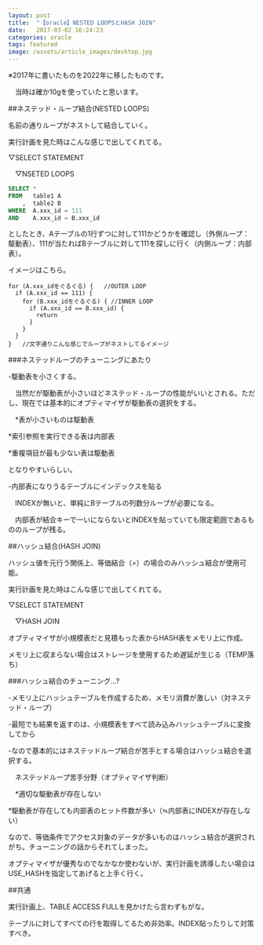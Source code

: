 ```yaml
---
layout: post
title:  "【oracle】NESTED LOOPSとHASH JOIN"
date:   2017-03-02 16:24:23
categories: oracle
tags: featured
image: /assets/article_images/desktop.jpg
---
```

※2017年に書いたものを2022年に移したものです。

　当時は確か10gを使っていたと思います。

##ネステッド・ループ結合(NESTED LOOPS)

名前の通りループがネストして結合していく。

実行計画を見た時はこんな感じで出してくれてる。

▽SELECT STATEMENT

　▽NSETED LOOPS

```SQL
SELECT *
FROM   table1 A
    ,  table2 B
WHERE  A.xxx_id = 111
AND    A.xxx_id = B.xxx_id
```

としたとき、Aテーブルの1行ずつに対して111かどうかを確認し（外側ループ：駆動表）、111が当たればBテーブルに対して111を探しに行く（内側ループ：内部表）。

イメージはこちら。
```
for (A.xxx_idをぐるぐる) {   //OUTER LOOP
  if (A.xxx_id == 111) {
    for (B.xxx_idをぐるぐる) { //INNER LOOP
      if (A.xxx_id == B.xxx_id) {
        return
      }
    }
  }
}   //文字通りこんな感じでループがネストしてるイメージ
```
###ネステッドループのチューニングにあたり

-駆動表を小さくする。

　当然だが駆動表が小さいほどネステッド・ループの性能がいいとされる。ただし、現在では基本的にオプティマイザが駆動表の選択をする。

　*表が小さいものは駆動表

  *索引参照を実行できる表は内部表

  *重複項目が最も少ない表は駆動表

  となりやすいらしい。

-内部表になりうるテーブルにインデックスを貼る

　INDEXが無いと、単純にBテーブルの列数分ループが必要になる。

　内部表が結合キーで一いにならないとINDEXを貼っていても限定範囲であるもののループが残る。


##ハッシュ結合(HASH JOIN)

ハッシュ値を元行う関係上、等価結合（=）の場合のみハッシュ結合が使用可能。

実行計画を見た時はこんな感じで出してくれてる。

▽SELECT STATEMENT

　▽HASH JOIN

オプティマイザが小規模表だと見積もった表からHASH表をメモリ上に作成。

メモリ上に収まらない場合はストレージを使用するため遅延が生じる（TEMP落ち）

###ハッシュ結合のチューニング...?

-メモリ上にハッシュテーブルを作成するため、メモリ消費が激しい（対ネステッド・ループ）

-最短でも結果を返すのは、小規模表をすべて読み込みハッシュテーブルに変換してから

-なので基本的にはネステッドループ結合が苦手とする場合はハッシュ結合を選択する。

　ネステッドループ苦手分野（オプティマイザ判断）

　*適切な駆動表が存在しない

  *駆動表が存在しても内部表のヒット件数が多い（≒内部表にINDEXが存在しない）

なので、等価条件でアクセス対象のデータが多いものはハッシュ結合が選択されがち。チューニングの話からそれてしまった。

オプティマイザが優秀なのでなかなか使わないが、実行計画を誘導したい場合はUSE_HASHを指定してあげると上手く行く。

##共通

実行計画上、TABLE ACCESS FULLを見かけたら言わずもがな。

テーブルに対してすべての行を取得してるため非効率。INDEX貼ったりして対策すべき。
